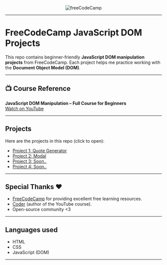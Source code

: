 <div align="center">
  <img alt="freeCodeCamp" src="https://play-lh.googleusercontent.com/MoaYYQjGtmGLhG9HbjCDKyj44kwHj1HfbCI2Am70elRm35vJ-u4y4X5uEJjP97MAAsU">
</div>

---

# FreeCodeCamp JavaScript DOM Projects

This repo contains beginner-friendly **JavaScript DOM manipulation projects** from FreeCodeCamp. 
Each project helps me practice working with the **Document Object Model (DOM)**.

---

## 📺 Course Reference
**JavaScript DOM Manipulation – Full Course for Beginners**  
[Watch on YouTube](https://youtu.be/5fb2aPlgoys?si=aJx1f6sD0MyooI6E)

---

##  Projects
Here are the projects in this repo (click to open):

- [Project 1: Quote Generator](https://github.com/NzrrS/freeCodeCamp-DOM-Projectes/tree/main/Qoute-Generator)  
- [Project 2: Modal](https://github.com/NzrrS/freeCodeCamp-DOM-Projectes/tree/main/Modal)  
- [Project 3: Soon.. ]()  
- [Project 4: Soon.. ]()  


---

## Special Thanks ❤️ 

- [FreeCodeCamp](https://www.freecodecamp.org/) for providing excellent free learning resources.  
- [Coder](https://github.com/john-smilga) (author of the YouTube course).  
- Open-source community <3

---

## Languages used 
- HTML  
- CSS  
- JavaScript (DOM)  

---

